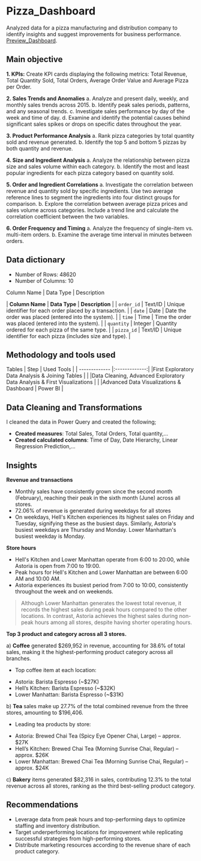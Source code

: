 # Pizza_Dashboard
Analyzed data for a pizza manufacturing and distribution company to identify insights and suggest improvements for business performance.
[Preview_Dashboard](https://github.com/David-Tu-Nguyen/Coffee_Shop_Sales_Analysis/blob/main/PowerBI_Dashboard/Dashboard_Snapshot.gif/). 

## Main objective

**1. KPIs:** Create KPI cards displaying the following metrics: Total Revenue, Total Quantity Sold, Total Orders, Average Order Value and Average Pizza per Order.

**2. Sales Trends and Anomalies**
   a. Analyze and present daily, weekly, and monthly sales trends across 2015.
   b. Identify peak sales periods, patterns, and any seasonal trends.
   c. Investigate sales performance by day of the week and time of day.
   d. Examine and identify the potential causes behind significant sales spikes or drops on specific dates throughout the year.
   
**3. Product Performance Analysis**
   a. Rank pizza categories by total quantity sold and revenue generated.
   b. Identify the top 5 and bottom 5 pizzas by both quantity and revenue.
   
**4. Size and Ingredient Analysis**
   a. Analyze the relationship between pizza size and sales volume within each category.
   b. Identify the most and least popular ingredients for each pizza category based on quantity sold.
   
**5. Order and Ingredient Correlations**
   a. Investigate the correlation between revenue and quantity sold by specific ingredients. Use two average reference lines to segment the ingredients into four distinct groups for comparison.
   b. Explore the correlation between average pizza prices and sales volume across categories. Include a trend line and calculate the correlation coefficient between the two variables.
   
**6. Order Frequency and Timing**
   a. Analyze the frequency of single-item vs. multi-item orders.
   b. Examine the average time interval in minutes between orders.

## Data dictionary
- Number of Rows: 48620
- Number of Columns: 10
  
Column Name | Data Type | Description

| **Column Name** | **Data Type** | **Description**                                            |
| `order_id`      | Text/ID       | Unique identifier for each order placed by a transaction.  |
| `date`          | Date          | Date the order was placed (entered into the system).       |
| `time`          | Time          | Time the order was placed (entered into the system).       |
| `quantity`      | Integer       | Quantity ordered for each pizza of the same type.          |
| `pizza_id`      | Text/ID       | Unique identifier for each pizza (includes size and type). |


## Methodology and tools used
Tables
| Step  | Used Tools |
| ------------- |:-------------:|
|First Exploratory Data Analysis & Joining Tables     |     |
|Data Cleaning, Advanced Exploratory Data Analysis & First Visualizations  |  |
|Advanced Data Visualizations & Dashboard    |  Power BI     |

## Data Cleaning and Transformations
I cleaned the data in Power Query and created the following;
- **Created measures**: Total Sales, Total Orders, Total quantity,...
- **Created calculated columns**: Time of Day, Date Hierarchy, Linear Regression Prediction,...

## Insights
**Revenue and transactions**
- Monthly sales have consistently grown since the second month (February), reaching their peak in the sixth month (June) across all stores.
- 72.06% of revenue is generated during weekdays for all stores
- On weekdays, Hell's Kitchen experiences its highest sales on Friday and Tuesday, signifying these as the busiest days. Similarly, Astoria's busiest weekdays are Thursday and Monday. Lower Manhattan's busiest weekday is Monday.

**Store hours**
- Hell's Kitchen and Lower Manhattan operate from 6:00 to 20:00, while Astoria is open from 7:00 to 19:00.
- Peak hours for Hell's Kitchen and Lower Manhattan are between 6:00 AM and 10:00 AM.
- Astoria experiences its busiest period from 7:00 to 10:00, consistently throughout the week and on weekends.
  
> Although Lower Manhattan generates the lowest total revenue, it records the highest sales during peak hours compared to the other locations. In contrast, Astoria achieves the highest sales during non-peak hours among all stores, despite having shorter operating hours.

**Top 3 product and category across all 3 stores.**

a) **Coffee** generated $269,952 in revenue, accounting for 38.6% of total sales, making it the highest-performing product category across all branches.
- Top coffee item at each location:
* Astoria: Barista Espresso (~$27K)
* Hell’s Kitchen: Barista Espresso (~$32K)
* Lower Manhattan: Barista Espresso (~$31K)

b) **Tea** sales make up 27.7% of the total combined revenue from the three stores, amounting to $196,406.
- Leading tea products by store:
* Astoria: Brewed Chai Tea (Spicy Eye Opener Chai, Large) – approx. $27K
* Hell’s Kitchen: Brewed Chai Tea (Morning Sunrise Chai, Regular) – approx. $26K
* Lower Manhattan: Brewed Chai Tea (Morning Sunrise Chai, Regular) – approx. $24K

c) **Bakery** items generated $82,316 in sales, contributing 12.3% to the total revenue across all stores, ranking as the third best-selling product category.

## Recommendations
- Leverage data from peak hours and top-performing days to optimize staffing and inventory distribution.
- Target underperforming locations for improvement while replicating successful strategies from high-performing stores.
- Distribute marketing resources according to the revenue share of each product category.
